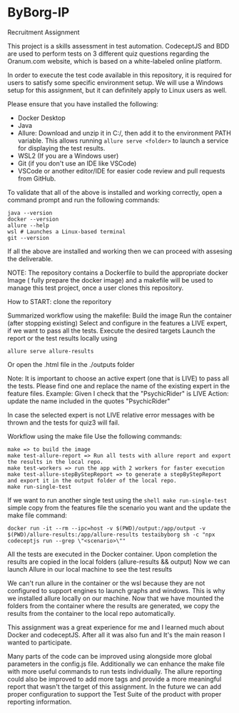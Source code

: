# ByBorg-IP

Recruitment Assignment

This project is a skills assessment in test automation.
CodeceptJS and BDD are used to perform tests on 3 different quiz questions regarding the Oranum.com website, which is based on a white-labeled online platform.

In order to execute the test code available in this repository, it is required for users to satisfy some specific environment setup. We will use a Windows setup for this assignment, but it can definitely apply to Linux users as well.

Please ensure that you have installed the following:

- Docker Desktop
- Java
- Allure: Download and unzip it in C:/, then add it to the environment PATH variable. This allows running `allure serve <folder>` to launch a service for displaying the test results.
- WSL2 (If you are a Windows user)
- Git (if you don't use an IDE like VSCode)
- VSCode or another editor/IDE for easier code review and pull requests from GitHub.

To validate that all of the above is installed and working correctly, open a command prompt and run the following commands:

```shell
java --version
docker --version
allure --help
wsl # Launches a Linux-based terminal
git --version
```

If all the above are installed and working then we can proceed with assesing the deliverable.

NOTE:
The repository contains a Dockerfile to build the appropriate docker Image ( fully prepare the docker image) and a makefile will be used to manage this test project, once a user clones this repository.

How to START: clone the reporitory

Summarized workflow using the makefile:
Build the image
Run the container (after stopping existing)
Select and configure in the features a LIVE expert, if we want to pass all the tests.
Execute the desired targets
Launch the report or the test results locally using 
```shell
allure serve allure-results
```
Or open the .html file in the ./outputs folder

Note: It is important to choose an active expert (one that is LIVE) to pass all the tests.
Please find one and replace the name of the existing expert in the feature files.
Example: Given I check that the "PsychicRider" is LIVE
Action: update the name included in the quotes "PsychicRider"

In case the selected expert is not LIVE relative error messages with be thrown and the tests for quiz3 will fail.


Workflow using the make file
Use the following commands:
```shell
make => to build the image
make test-allure-report => Run all tests with allure report and export the results in the local repo.
make test-workers => run the app with 2 workers for faster execution
make test-allure-stepByStepReport => to generate a stepByStepReport and export it in the output folder of the local repo.
make run-single-test
```
If we want to run another single test using the ```shell make run-single-test```
simple copy from the features file the scenario you want and the update the make file command:
```shell
docker run -it --rm --ipc=host -v $(PWD)/output:/app/output -v $(PWD)/allure-results:/app/allure-results testaibyborg sh -c "npx codeceptjs run --grep \"<scenario>\""
```

All the tests are executed in the Docker container.
Upon completion the results are copied in the local folders (allure-results && output)
Now we can launch Allure in our local machine to see the test results

We can't run allure in the container or the wsl because they are not configured to support engines to launch graphs and windows.
This is why we installed allure locally on our machine.
Now that we have mounted the folders from the container where the results are generated,
we copy the results from the container to the local repo automatically.

This assignment was a great experience for me and I learned much about Docker and codeceptJS.
After all it was also fun and It's the main reason I wanted to participate.

Many parts of the code can be improved using alongside more global parameters in the config.js file.
Additionally we can enhance the make file with more useful commands to run tests individually.
The allure reporting could also be improved to add more tags and provide a more meaningful report that wasn't the target of this assignment.
In the future we can add proper configuration to support the Test Suite of the product with proper reporting information.
